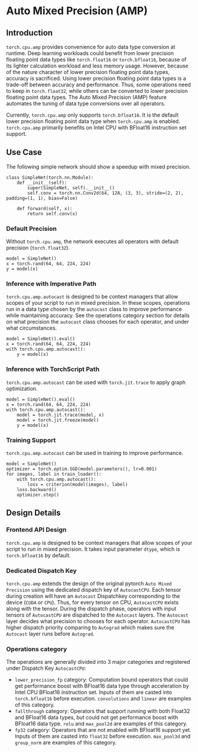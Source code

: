 Auto Mixed Precision (AMP)
==========================

## Introduction

`torch.cpu.amp` provides convenience for auto data type conversion at runtime. Deep learning workloads could benefit from lower precision floating point data types like `torch.float16` or `torch.bfloat16`, because of its lighter calculation workload and less memory usage. However, because of the nature character of lower precision floating point data types, accuracy is sacrificed. Using lower precision floating point data types is a trade-off between accuracy and performance. Thus, some operations need to keep in `torch.float32`, while others can be converted to lower precision floating point data types. The Auto Mixed Precision (AMP) feature automates the tuning of data type conversions over all operators.

Currently, `torch.cpu.amp` only supports `torch.bfloat16`. It is the default lower precision floating point data type when `torch.cpu.amp` is enabled. `torch.cpu.amp` primarily benefits on Intel CPU with BFloat16 instruction set support.

## Use Case

The following simple network should show a speedup with mixed precision.

```
class SimpleNet(torch.nn.Module):
    def __init__(self):
        super(SimpleNet, self).__init__()
        self.conv = torch.nn.Conv2d(64, 128, (3, 3), stride=(2, 2), padding=(1, 1), bias=False)

    def forward(self, x):
        return self.conv(x)
```

### Default Precision

Without `torch.cpu.amp`, the network executes all operators with default precision (`torch.float32`).
```
model = SimpleNet()
x = torch.rand(64, 64, 224, 224)
y = model(x)
```

### Inference with Imperative Path

`torch.cpu.amp.autocast` is designed to be context managers that allow scopes of your script to run in mixed precision. In these scopes, operations run in a data type chosen by the `autocast` class to improve performance while maintaining accuracy. See the operations category section for details on what precision the `autocast` class chooses for each operator, and under what circumstances.

```
model = SimpleNet().eval()
x = torch.rand(64, 64, 224, 224)
with torch.cpu.amp.autocast():
    y = model(x)
```

### Inference with TorchScript Path

`torch.cpu.amp.autocast` can be used with `torch.jit.trace` to apply graph optimization.

```
model = SimpleNet().eval()
x = torch.rand(64, 64, 224, 224)
with torch.cpu.amp.autocast():
    model = torch.jit.trace(model, x)
    model = torch.jit.freeze(model)
    y = model(x)
```

### Training Support

`torch.cpu.amp.autocast` can be used in training to improve performance.

```
model = SimpleNet()
optimizer = torch.optim.SGD(model.parameters(), lr=0.001)
for images, label in train_loader():
    with torch.cpu.amp.autocast():
        loss = criterion(model(images), label)
    loss.backward()
    optimizer.step()
```

## Design Details

### Frontend API Design

`torch.cpu.amp` is designed to be context managers that allow scopes of your script to run in mixed precision. It takes input parameter `dtype`, which is `torch.bfloat16` by default.

### Dedicated Dispatch Key

`torch.cpu.amp` extends the design of the original pytorch `Auto Mixed Precision` using the dedicated dispatch key of `AutocastCPU`. Each tensor during creation will have an `Autocast` Dispatchkey corresponding to the device (`CUDA` or `CPU`). Thus, for every tensor on CPU, `AutocastCPU` exists along with the tensor. During the dispatch phase, operators with input tensors of `AutocastCPU` are dispatched to the `Autocast` layers. The `Autocast` layer decides what precision to chooses for each operator. `AutocastCPU` has higher dispatch priority comparing to `Autograd` which makes sure the `Autocast` layer runs before `Autograd`.

### Operations category

The operations are generally divided into 3 major categories and registered under Dispatch Key `AutocastCPU`:
* `lower_precision_fp` category: Computation bound operators that could get performance boost with BFloat16 data type through acceleration by Intel CPU BFloat16 instruction set. Inputs of them are casted into `torch.bfloat16` before execution. `convolutions` and `linear` are examples of this category.
* `fallthrough` category: Operators that support running with both Float32 and BFloat16 data types, but could not get performance boost with BFloat16 data type. `relu` and `max_pool2d` are examples of this category.
* `fp32` category: Operators that are not enabled with BFloat16 support yet. Inputs of them are casted into `float32` before execution. `max_pool3d` and `group_norm` are examples of this category.
